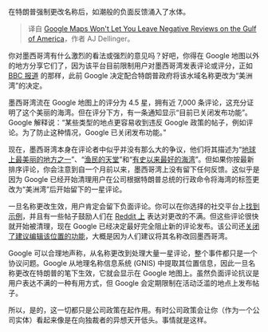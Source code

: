 
<!--
title: Google Maps不让你在美洲湾上留下负面评论
cover: ./cover.webp
-->

在特朗普强制更改名称后，如潮般的负面反馈涌入了水体。

> 译自 [Google Maps Won't Let You Leave Negative Reviews on the Gulf of America](https://gizmodo.com/google-maps-wont-let-you-leave-negative-reviews-on-the-gulf-of-america-2000563649)，作者 AJ Dellinger。


你对墨西哥湾有什么激烈的看法或强烈的意见吗？好吧，你得在 Google 地图以外的地方分享它们了，因为该平台目前限制用户对墨西哥湾发表评论或评分，正如 [BBC 报道](https://www.bbc.com/news/articles/crlky380wd7o) 的那样，此前 Google 决定配合特朗普政府将该水域名称更改为“美洲湾”的决定。

墨西哥湾流在 Google 地图上的评分为 4.5 星，拥有近 7,000 条评论，这充分证明了这个美丽的海湾。但在评分下方，有一条通知显示“目前已关闭发布功能”。Google 解释说：“某些类型的地点更容易收到违反 Google 政策的帖子，例如评论。为了防止这种情况，Google 已关闭发布功能。”

现在，墨西哥湾本身在评论者中似乎并没有那么大的争议，他们将其描述为“[地球上最美丽的地方之一](https://maps.app.goo.gl/csLc4nSmrhPiePU47)”、“[渔民的天堂](https://maps.app.goo.gl/9wvEdBEn2xLGQcrm7)”和“[有史以来最好的海湾](https://maps.app.goo.gl/tGuZSckYBFKMMGwaA)”。但如果你按最新排序评论，你会注意到自一个月前以来，墨西哥湾上没有留下任何反馈。这似乎是因为 Google 已经开始清理用户在公司根据特朗普总统的行政命令将海湾的标签更改为“美洲湾”后开始留下的一星评论。

一旦名称更改生效，用户肯定会留下负面评论。你可以在你选择的社交平台上[找到示例](https://meidasnews.com/news/google-maps-is-deleting-negative-reviews-left-for-gulf-of-america)，并且有一些帖子鼓励人们在 [Reddit 上](https://www.reddit.com/r/questions/comments/1imyyvb/since_google_has_changed_the_gulf_of_mexico_to/) 表达对更改的不满。但这些评论很快就开始被清理，现在 Google 已经决定最好完全阻止新的评论发布。该公司还[关闭了建议编辑该位置的功能](https://www.reddit.com/r/interesting/comments/1immxf3/google_removed_the_the_suggest_an_edit_feature/)，大概是因为人们建议将其名称改回墨西哥湾。

Google 可以合理地声称，从名称更改到处理大量一星评论，整个事件都只是一个协议问题。Google 从地理名称信息系统 (GNIS) 中提取其位置信息，因此一旦名称更改在特朗普的笔下生效，它就会显示在 Google 地图上。虽然负面评论抗议是用户表达不满的一种有用方式，但 Google 会定期限制在活动泛滥的地点上发布帖子。

所以，是的，这一切都只是公司政策在起作用。有时公司政策会让你（作为一个公司实体）看起来像是在向独裁者的异想天开低头。事情就是这样。